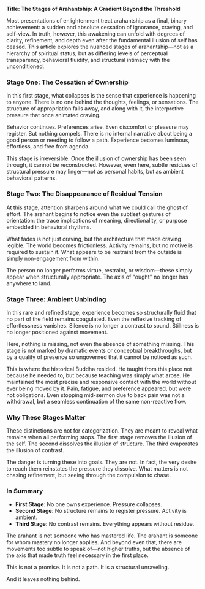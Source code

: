 **Title: The Stages of Arahantship: A Gradient Beyond the Threshold**

Most presentations of enlightenment treat arahantship as a final, binary achievement: a sudden and absolute cessation of ignorance, craving, and self-view. In truth, however, this awakening can unfold with degrees of clarity, refinement, and depth even after the fundamental illusion of self has ceased. This article explores the nuanced stages of arahantship—not as a hierarchy of spiritual status, but as differing levels of perceptual transparency, behavioral fluidity, and structural intimacy with the unconditioned.

### Stage One: The Cessation of Ownership

In this first stage, what collapses is the sense that experience is happening to anyone. There is no one behind the thoughts, feelings, or sensations. The structure of appropriation falls away, and along with it, the interpretive pressure that once animated craving.

Behavior continues. Preferences arise. Even discomfort or pleasure may register. But nothing compels. There is no internal narrative about being a good person or needing to follow a path. Experience becomes luminous, effortless, and free from agenda.

This stage is irreversible. Once the illusion of ownership has been seen through, it cannot be reconstructed. However, even here, subtle residues of structural pressure may linger—not as personal habits, but as ambient behavioral patterns.

### Stage Two: The Disappearance of Residual Tension

At this stage, attention sharpens around what we could call the ghost of effort. The arahant begins to notice even the subtlest gestures of orientation: the trace implications of meaning, directionality, or purpose embedded in behavioral rhythms.

What fades is not just craving, but the architecture that made craving legible. The world becomes frictionless. Activity remains, but no motive is required to sustain it. What appears to be restraint from the outside is simply non-engagement from within.

The person no longer performs virtue, restraint, or wisdom—these simply appear when structurally appropriate. The axis of "ought" no longer has anywhere to land.

### Stage Three: Ambient Unbinding

In this rare and refined stage, experience becomes so structurally fluid that no part of the field remains coagulated. Even the reflexive tracking of effortlessness vanishes. Silence is no longer a contrast to sound. Stillness is no longer positioned against movement.

Here, nothing is missing, not even the absence of something missing. This stage is not marked by dramatic events or conceptual breakthroughs, but by a quality of presence so ungoverned that it cannot be noticed as such.

This is where the historical Buddha resided. He taught from this place not because he needed to, but because teaching was simply what arose. He maintained the most precise and responsive contact with the world without ever being moved by it. Pain, fatigue, and preference appeared, but were not obligations. Even stopping mid-sermon due to back pain was not a withdrawal, but a seamless continuation of the same non-reactive flow.

### Why These Stages Matter

These distinctions are not for categorization. They are meant to reveal what remains when all performing stops. The first stage removes the illusion of the self. The second dissolves the illusion of structure. The third evaporates the illusion of contrast.

The danger is turning these into goals. They are not. In fact, the very desire to reach them reinstates the pressure they dissolve. What matters is not chasing refinement, but seeing through the compulsion to chase.

### In Summary

- **First Stage**: No one owns experience. Pressure collapses.
- **Second Stage**: No structure remains to register pressure. Activity is ambient.
- **Third Stage**: No contrast remains. Everything appears without residue.

The arahant is not someone who has mastered life. The arahant is someone for whom mastery no longer applies. And beyond even that, there are movements too subtle to speak of—not higher truths, but the absence of the axis that made truth feel necessary in the first place.

This is not a promise. It is not a path. It is a structural unraveling.

And it leaves nothing behind.

